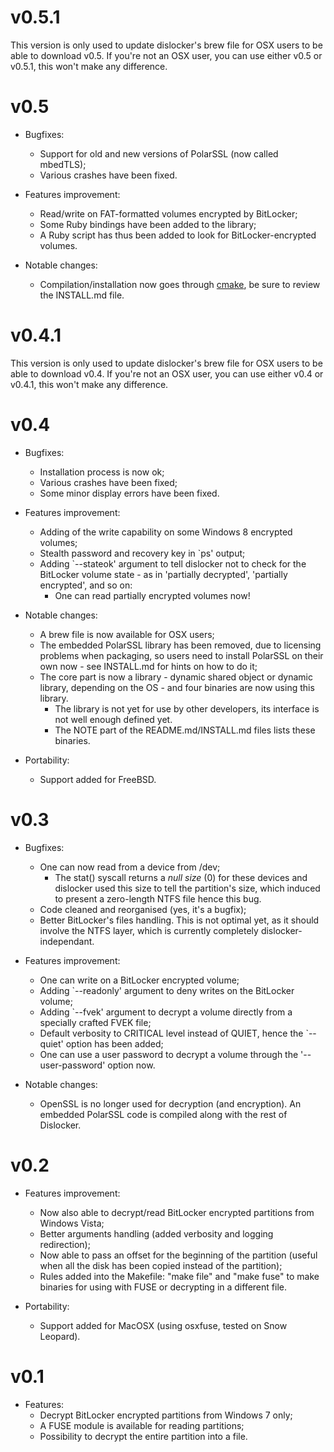 # v0.5.1
This version is only used to update dislocker's brew file for OSX users
to be able to download v0.5. If you're not an OSX user, you can use either v0.5
or v0.5.1, this won't make any difference.

# v0.5
- Bugfixes:
    - Support for old and new versions of PolarSSL (now called mbedTLS);
    - Various crashes have been fixed.

- Features improvement:
    - Read/write on FAT-formatted volumes encrypted by BitLocker;
    - Some Ruby bindings have been added to the library;
    - A Ruby script has thus been added to look for BitLocker-encrypted volumes.

- Notable changes:
    - Compilation/installation now goes through [cmake](https://cmake.org/), be
    sure to review the INSTALL.md file.

# v0.4.1
This version is only used to update dislocker's brew file for OSX users
to be able to download v0.4. If you're not an OSX user, you can use either v0.4
or v0.4.1, this won't make any difference.

# v0.4
- Bugfixes:
    - Installation process is now ok;
    - Various crashes have been fixed;
    - Some minor display errors have been fixed.

- Features improvement:
    - Adding of the write capability on some Windows 8 encrypted volumes;
    - Stealth password and recovery key in `ps' output;
    - Adding `--stateok' argument to tell dislocker not to check for the BitLocker
    volume state - as in 'partially decrypted', 'partially encrypted', and so on:
        - One can read partially encrypted volumes now!

- Notable changes:
    - A brew file is now available for OSX users;
    - The embedded PolarSSL library has been removed, due to licensing problems
      when packaging, so users need to install PolarSSL on their own now - see
      INSTALL.md for hints on how to do it;
    - The core part is now a library - dynamic shared object or dynamic library,
      depending on the OS - and four binaries are now using this library.
        - The library is not yet for use by other developers, its interface is not
          well enough defined yet.
        - The NOTE part of the README.md/INSTALL.md files lists these binaries.

- Portability:
    - Support added for FreeBSD.


# v0.3
- Bugfixes:
    - One can now read from a device from /dev;
        - The stat() syscall returns a *null size* (0) for these devices and
          dislocker used this size to tell the partition's size, which induced to
          present a zero-length NTFS file hence this bug.
    - Code cleaned and reorganised (yes, it's a bugfix);
    - Better BitLocker's files handling. This is not optimal yet, as it should
      involve the NTFS layer, which is currently completely dislocker-independant.

- Features improvement:
    - One can write on a BitLocker encrypted volume;
    - Adding `--readonly' argument to deny writes on the BitLocker volume;
    - Adding `--fvek' argument to decrypt a volume directly from a specially
      crafted FVEK file;
    - Default verbosity to CRITICAL level instead of QUIET, hence the `--quiet'
      option has been added;
    - One can use a user password to decrypt a volume through the
      '--user-password' option now.

- Notable changes:
    - OpenSSL is no longer used for decryption (and encryption). An embedded
      PolarSSL code is compiled along with the rest of Dislocker.


# v0.2
- Features improvement:
    - Now also able to decrypt/read BitLocker encrypted partitions from Windows
      Vista;
    - Better arguments handling (added verbosity and logging redirection);
    - Now able to pass an offset for the beginning of the partition (useful when
      all the disk has been copied instead of the partition);
    - Rules added into the Makefile: "make file" and "make fuse" to make binaries
      for using with FUSE or decrypting in a different file.

- Portability:
    - Support added for MacOSX (using osxfuse, tested on Snow Leopard).


# v0.1
- Features:
    - Decrypt BitLocker encrypted partitions from Windows 7 only;
    - A FUSE module is available for reading partitions;
    - Possibility to decrypt the entire partition into a file.
